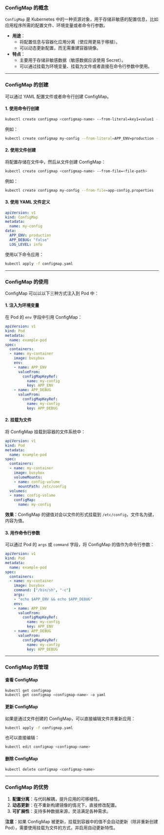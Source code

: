 ### **ConfigMap 的概念**
`ConfigMap` 是 Kubernetes 中的一种资源对象，用于存储非敏感的配置信息，比如应用程序所需的配置文件、环境变量或者命令行参数。

+ **用途**：
    - 将配置信息与容器化应用分离（使应用更易于移植）。
    - 可以动态更新配置，而无需重建容器镜像。
+ **特点**：
    - 主要用于存储非敏感数据（敏感数据应该使用 Secret）。
    - 可以通过挂载为环境变量、挂载为文件或者直接在命令行参数中使用。

---

### **ConfigMap 的创建**
可以通过 YAML 配置文件或者命令行创建 ConfigMap。

#### **1. 使用命令行创建**
```bash
kubectl create configmap <configmap-name> --from-literal=key1=value1 --from-literal=key2=value2
```

例如：

```bash
kubectl create configmap my-config --from-literal=APP_ENV=production --from-literal=APP_DEBUG=false
```

#### **2. 使用文件创建**
将配置存储在文件中，然后从文件创建 ConfigMap：

```bash
kubectl create configmap <configmap-name> --from-file=<file-path>
```

例如：

```bash
kubectl create configmap my-config --from-file=app-config.properties
```

#### **3. 使用 YAML 文件定义**
```yaml
apiVersion: v1
kind: ConfigMap
metadata:
  name: my-config
data:
  APP_ENV: production
  APP_DEBUG: "false"
  LOG_LEVEL: info
```

使用以下命令应用：

```bash
kubectl apply -f configmap.yaml
```

---

### **ConfigMap 的使用**
ConfigMap 可以以以下三种方式注入到 Pod 中：

#### **1. 注入为环境变量**
在 Pod 的 `env` 字段中引用 ConfigMap：

```yaml
apiVersion: v1
kind: Pod
metadata:
  name: example-pod
spec:
  containers:
  - name: my-container
    image: busybox
    env:
    - name: APP_ENV
      valueFrom:
        configMapKeyRef:
          name: my-config
          key: APP_ENV
    - name: APP_DEBUG
      valueFrom:
        configMapKeyRef:
          name: my-config
          key: APP_DEBUG
```

#### **2. 挂载为文件**
将 ConfigMap 挂载到容器的文件系统中：

```yaml
apiVersion: v1
kind: Pod
metadata:
  name: example-pod
spec:
  containers:
  - name: my-container
    image: busybox
    volumeMounts:
    - name: config-volume
      mountPath: /etc/config
  volumes:
  - name: config-volume
    configMap:
      name: my-config
```

**效果**：ConfigMap 的键值对会以文件的形式挂载到 `/etc/config`，文件名为键，内容为值。

#### **3. 用作命令行参数**
可以通过 Pod 的 `args` 或 `command` 字段，将 ConfigMap 的值作为命令行参数：

```yaml
apiVersion: v1
kind: Pod
metadata:
  name: example-pod
spec:
  containers:
  - name: my-container
    image: busybox
    command: ["/bin/sh", "-c"]
    args:
    - "echo $APP_ENV && echo $APP_DEBUG"
    env:
    - name: APP_ENV
      valueFrom:
        configMapKeyRef:
          name: my-config
          key: APP_ENV
    - name: APP_DEBUG
      valueFrom:
        configMapKeyRef:
          name: my-config
          key: APP_DEBUG
```

---

### **ConfigMap 的管理**
#### **查看 ConfigMap**
```bash
kubectl get configmap
kubectl get configmap <configmap-name> -o yaml
```

#### **更新 ConfigMap**
如果是通过文件创建的 ConfigMap，可以直接编辑文件并重新应用：

```bash
kubectl apply -f configmap.yaml
```

也可以直接编辑：

```bash
kubectl edit configmap <configmap-name>
```

#### **删除 ConfigMap**
```bash
kubectl delete configmap <configmap-name>
```

---

### **ConfigMap 的优势**
1. **配置分离**：与代码解耦，提升应用的可移植性。
2. **动态更新**：在不重新构建镜像的情况下，直接修改配置。
3. **可扩展性**：支持多种数据来源，灵活满足各种需求。

**注意**：如果 ConfigMap 被更新，挂载到容器中的值不会自动更新（除非重新创建 Pod），需要使用挂载为文件的方式，并启用自动更新特性。

